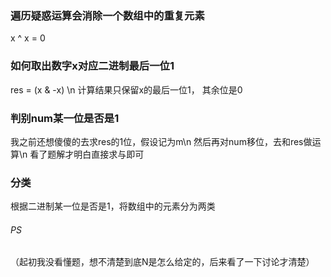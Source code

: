 ### 遍历疑惑运算会消除一个数组中的重复元素
x ^ x = 0

### 如何取出数字x对应二进制最后一位1
res = (x & -x) \n
计算结果只保留x的最后一位1， 其余位是0

### 判别num某一位是否是1
我之前还想傻傻的去求res的1位，假设记为m\n
然后再对num移位，去和res做运算\n
看了题解才明白直接求与即可

### 分类
根据二进制某一位是否是1，将数组中的元素分为两类


###### PS
（起初我没看懂题，想不清楚到底N是怎么给定的，后来看了一下讨论才清楚）
